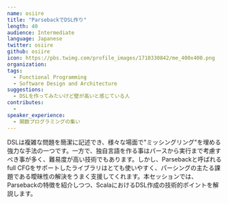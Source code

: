 ```yaml
---
name: osiire
title: "ParsebackでDSL作り"
length: 40
audience: Intermediate
language: Japanese
twitter: osiire
github: osiire
icon: https://pbs.twimg.com/profile_images/1710330842/me_400x400.png
organization: 
tags:
  - Functional Programming
  - Software Design and Architecture
suggestions:
  - DSLを作ってみたいけど壁が高いと感じている人
contributes:
  - 
speaker_experience:
  - 関数プログラミングの集い
---
```

DSLは複雑な問題を簡潔に記述でき、様々な場面で"ミッシングリング"を埋める強力な手法の一つです。一方で、独自言語を作る事はパースから実行まで考慮すべき事が多く、難易度が高い技術でもあります。しかし、Parsebackと呼ばれるfull CFGをサポートしたライブラリはとても使いやすく、パーシングの主たる課題である曖昧性の解決をうまく支援してくれます。本セッションでは、Parsebackの特徴を紹介しつつ、ScalaにおけるDSL作成の技術的ポイントを解説します。
